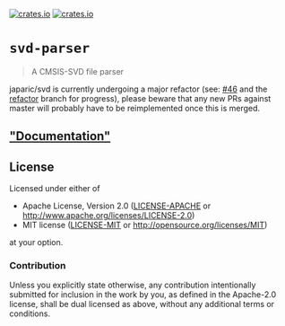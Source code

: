 [![crates.io](https://img.shields.io/crates/d/svd-parser.svg)](https://crates.io/crates/svd-parser)
[![crates.io](https://img.shields.io/crates/v/svd-parser.svg)](https://crates.io/crates/svd-parser)

# `svd-parser`

> A CMSIS-SVD file parser

japaric/svd is currently undergoing a major refactor (see: [#46](https://github.com/japaric/svd/issues/46) and the [refactor](https://github.com/japaric/svd/tree/refactor) branch for progress), please beware that any new PRs against master will probably have to be reimplemented once this is merged.

## ["Documentation"](https://docs.rs/svd-parser)

## License

Licensed under either of

- Apache License, Version 2.0 ([LICENSE-APACHE](LICENSE-APACHE) or
  http://www.apache.org/licenses/LICENSE-2.0)
- MIT license ([LICENSE-MIT](LICENSE-MIT) or http://opensource.org/licenses/MIT)

at your option.

### Contribution

Unless you explicitly state otherwise, any contribution intentionally submitted for inclusion in the
work by you, as defined in the Apache-2.0 license, shall be dual licensed as above, without any
additional terms or conditions.
